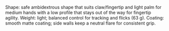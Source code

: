 Shape: safe ambidextrous shape that suits claw/fingertip and light palm for medium hands with a low profile that stays out of the way for fingertip agility.
Weight: light; balanced control for tracking and flicks (63 g).
Coating: smooth matte coating; side walls keep a neutral flare for consistent grip.
